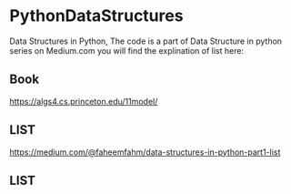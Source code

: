 # PythonDataStructures
Data Structures in Python, The code is a part of Data Structure in python series on Medium.com
you will find the explination of list here:
## Book 
https://algs4.cs.princeton.edu/11model/

## LIST
<a href="https://medium.com/@faheemfahm/data-structures-in-python-part1-list-ca3628835998?source=friends_link&sk=66dba8c54cb86355134cb9c83d8c6e9f">
 https://medium.com/@faheemfahm/data-structures-in-python-part1-list
</a>

## LIST
